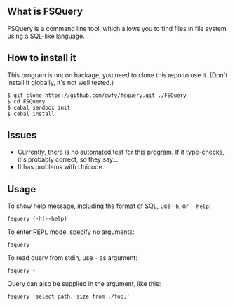 What is FSQuery
---------------
FSQuery is a command line tool, which allows you to find files in file system using a SQL-like language.


How to install it
-----------------
This program is not on hackage, you need to clone this repo to use it. (Don't install it globally, it's not well tested.)

    $ git clone https://github.com/qwfy/fsquery.git ./FSQuery
    $ cd FSQuery
    $ cabal sandbox init
    $ cabal install


Issues
-------
* Currently, there is no automated test for this program. If it type-checks, it's probably correct, so they say...
* It has problems with Unicode.


Usage
-----

To show help message, including the format of SQL, use `-h`, or `--help`:

    fsquery {-h|--help}

To enter REPL mode, specify no arguments:

    fsquery

To read query from stdin, use `-` as argument:

    fsquery -

Query can also be supplied in the argument, like this:

    fsquery 'select path, size from ./foo;'
